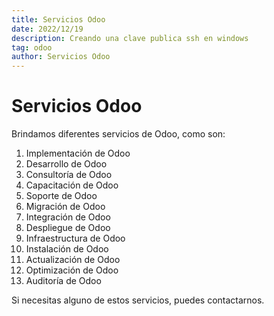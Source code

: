 ```yaml
---
title: Servicios Odoo
date: 2022/12/19
description: Creando una clave publica ssh en windows
tag: odoo
author: Servicios Odoo
---
```


# Servicios Odoo

Brindamos diferentes servicios de Odoo, como son:
1. Implementación de Odoo
2. Desarrollo de Odoo
3. Consultoría de Odoo
4. Capacitación de Odoo
5. Soporte de Odoo
6. Migración de Odoo
7. Integración de Odoo
8. Despliegue de Odoo
9. Infraestructura de Odoo
10. Instalación de Odoo
11. Actualización de Odoo
12. Optimización de Odoo
13. Auditoría de Odoo

Si necesitas alguno de estos servicios, puedes contactarnos.